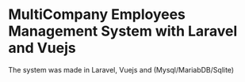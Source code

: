 # MultiCompany Employees Management System with Laravel and Vuejs

<p>The system was made in Laravel, Vuejs and (Mysql/MariabDB/Sqlite)</p>
